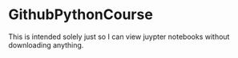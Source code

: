 # GithubPythonCourse
This is intended solely just so I can view juypter notebooks without downloading anything.
